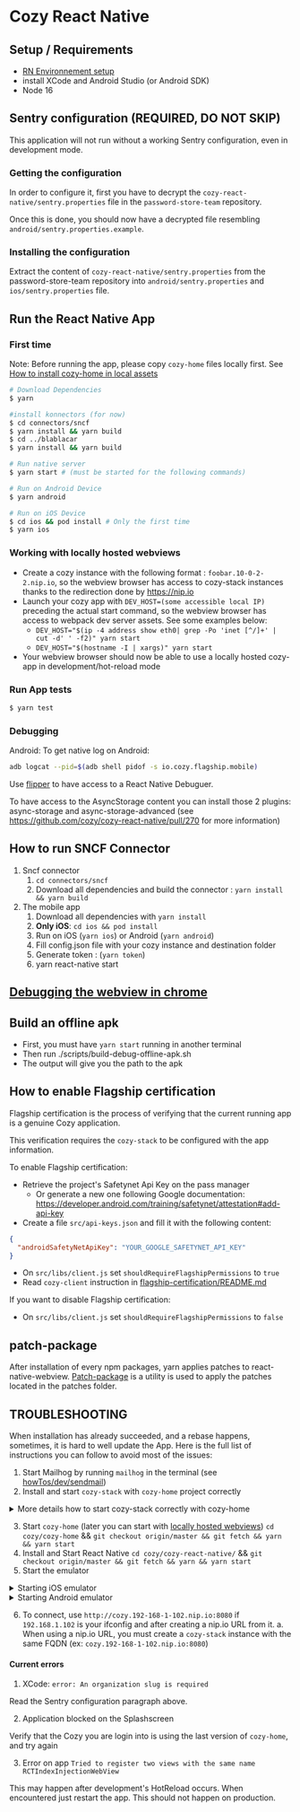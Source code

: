 # Cozy React Native

## Setup / Requirements
- [RN Environnement setup](https://reactnative.dev/docs/environment-setup)
- install XCode and Android Studio (or Android SDK)
- Node 16

## Sentry configuration (REQUIRED, DO NOT SKIP)

This application will not run without a working Sentry configuration, even in development mode.

### Getting the configuration
In order to configure it, first you have to decrypt the `cozy-react-native/sentry.properties` file in the `password-store-team` repository.

Once this is done, you should now have a decrypted file resembling `android/sentry.properties.example`.

### Installing the configuration

Extract the content of `cozy-react-native/sentry.properties` from the password-store-team repository into
`android/sentry.properties` and `ios/sentry.properties` file.

## Run the React Native App

### First time

Note: Before running the app, please copy `cozy-home` files locally first. See [How to install cozy-home in local assets](docs/how-to-install-home.md)

```bash
# Download Dependencies
$ yarn

#install konnectors (for now)
$ cd connectors/sncf
$ yarn install && yarn build
$ cd ../blablacar
$ yarn install && yarn build

# Run native server
$ yarn start # (must be started for the following commands)

# Run on Android Device
$ yarn android

# Run on iOS Device
$ cd ios && pod install # Only the first time
$ yarn ios

```

### Working with locally hosted webviews
* Create a cozy instance with the following format : `foobar.10-0-2-2.nip.io`, so the webview browser has access to cozy-stack instances thanks to the redirection done by https://nip.io
* Launch your cozy app with `DEV_HOST=(some accessible local IP)` preceding the actual start command, so the webview browser has access to webpack dev server assets. See some examples below:
    * `DEV_HOST="$(ip -4 address show eth0| grep -Po 'inet [^/]+' | cut -d' ' -f2)" yarn start`
    * `DEV_HOST="$(hostname -I | xargs)" yarn start`
* Your webview browser should now be able to use a locally hosted cozy-app in development/hot-reload mode

### Run App tests
```bash
$ yarn test
```

### Debugging

Android: To get native log on Android:
```bash
adb logcat --pid=$(adb shell pidof -s io.cozy.flagship.mobile)
```

Use [flipper](https://fbflipper.com/docs/features/react-native/) to
have access to a React Native Debuguer.

To have access to the AsyncStorage content you can install those
2 plugins:
async-storage and async-storage-advanced (see https://github.com/cozy/cozy-react-native/pull/270
for more information)

## How to run SNCF Connector

1. Sncf connector
    1. `cd connectors/sncf`
    2. Download all dependencies and build the connector : `yarn install && yarn build`
2. The mobile app
    1. Download all dependencies with `yarn install`
    2. **Only iOS**: `cd ios && pod install`
    3. Run on iOS (`yarn ios`) or Android (`yarn android`)
    4. Fill config.json file with your cozy instance and destination folder
    5. Generate token : (`yarn token`)
    6. yarn react-native start

## [Debugging the webview in chrome](https://github.com/react-native-webview/react-native-webview/blob/master/docs/Debugging.md)



## Build an offline apk

* First, you must have `yarn start` running in another terminal
* Then run ./scripts/build-debug-offline-apk.sh
* The output will give you the path to the apk


## How to enable Flagship certification

Flagship certification is the process of verifying that the current running app is a genuine Cozy application.

This verification requires the `cozy-stack` to be configured with the app information.

To enable Flagship certification:
- Retrieve the project's Safetynet Api Key on the pass manager
  - Or generate a new one following Google documentation: https://developer.android.com/training/safetynet/attestation#add-api-key
- Create a file `src/api-keys.json` and fill it with the following content:
```json
{
  "androidSafetyNetApiKey": "YOUR_GOOGLE_SAFETYNET_API_KEY"
}
```
- On `src/libs/client.js` set `shouldRequireFlagshipPermissions` to `true`
- Read `cozy-client` instruction in [flagship-certification/README.md](https://github.com/cozy/cozy-client/blob/master/packages/cozy-client/src/flagship-certification/README.md)

If you want to disable Flagship certification:
- On `src/libs/client.js` set `shouldRequireFlagshipPermissions` to `false`

## patch-package

After installation of every npm packages, yarn applies patches to react-native-webview.
[Patch-package](https://www.npmjs.com/package/patch-package) is a utility is used to apply the patches located in the patches folder.

## TROUBLESHOOTING

When installation has already succeeded, and a rebase happens, sometimes, it is hard to well update the App.
Here is the full list of instructions you can follow to avoid most of the issues:

1. Start Mailhog by running `mailhog` in the terminal (see [howTos/dev/sendmail](https://docs.cozy.io/en/howTos/dev/sendmail/))
2. Install and start `cozy-stack` with `cozy-home` project correctly

<details>
    <summary>More details how to start cozy-stack correctly with cozy-home</summary>

a. For more details on how to create a dev environment read [cozy-stack documentation](https://docs.cozy.io/en/cozy-stack/cli/cozy-stack_serve/) and [cozy-home documentation](https://github.com/cozy/cozy-home/blob/master/docs/develop.md)

b. For `cozy-react-native` important parameters to run `cozy-stack` are:
  * `--appdir home:/PATH_TO/cozy/cozy-home/build` - configure your local `cozy-home` project
  * `--host 0.0.0.0` - allow access from local network
  * `--mail-port 1025 --mail-disable-tls` - configure email server (see [howTos/dev/sendmail](https://docs.cozy.io/en/howTos/dev/sendmail/))
</details>

3. Start `cozy-home` (later you can start with [locally hosted webviews](https://github.com/cozy/cozy-react-native/blob/master/README.md#working-with-locally-hosted-webviews))
`cd cozy/cozy-home` && `git checkout origin/master && git fetch && yarn && yarn start`
4. Install and Start React Native
`cd cozy/cozy-react-native/` && `git checkout origin/master && git fetch && yarn && yarn start`
5. Start the emulator

<details>
    <summary>Starting iOS emulator</summary>

a. Install iOS dependencies
`cd cozy/cozy-react-native/ios` && `pod install`

b. Start Xcode

c. Choose a simulator model in the devices menu

d. Click on `Play` button to build app, that start simulator

</details>

<details>
    <summary>Starting Android emulator</summary>
<p>
a. Run Android app on emulator
   `yarn android`

</p>
</details>

6. To connect, use `http://cozy.192-168-1-102.nip.io:8080` if `192.168.1.102` is your ifconfig and after creating a nip.io URL from it.
   a. When using a nip.io URL, you must create a `cozy-stack` instance with the same FQDN (ex: `cozy.192-168-1-102.nip.io:8080`)

#### Current errors

1. XCode: `error: An organization slug is required`

Read the Sentry configuration paragraph above.

2. Application blocked on the Splashscreen

Verify that the Cozy you are login into is using the last version of `cozy-home`, and try again

3. Error on app `Tried to register two views with the same name RCTIndexInjectionWebView`

This may happen after development's HotReload occurs. When encountered just restart the app. This should not happen on production.
